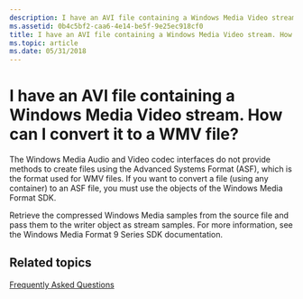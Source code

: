```yaml
---
description: I have an AVI file containing a Windows Media Video stream.
ms.assetid: 0b4c5bf2-caa6-4e14-be5f-9e25ec918cf0
title: I have an AVI file containing a Windows Media Video stream. How can I convert it to a WMV file?
ms.topic: article
ms.date: 05/31/2018
---
```


# I have an AVI file containing a Windows Media Video stream. How can I convert it to a WMV file?

The Windows Media Audio and Video codec interfaces do not provide methods to create files using the Advanced Systems Format (ASF), which is the format used for WMV files. If you want to convert a file (using any container) to an ASF file, you must use the objects of the Windows Media Format SDK.

Retrieve the compressed Windows Media samples from the source file and pass them to the writer object as stream samples. For more information, see the Windows Media Format 9 Series SDK documentation.

## Related topics

<dl> <dt>

[Frequently Asked Questions](frequentlyaskedquestions.md)
</dt> </dl>

 

 



